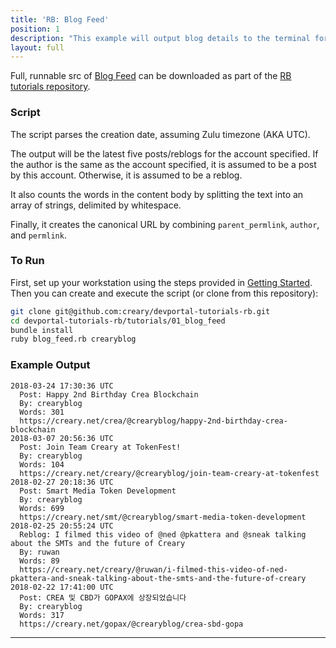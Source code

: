 ```yaml
---
title: 'RB: Blog Feed'
position: 1
description: "This example will output blog details to the terminal for the author specified, limited to five results."
layout: full
---              
```

<span class="fa-pull-left top-of-tutorial-repo-link"><span class="first-word">Full</span>, runnable src of [Blog Feed](https://github.com/creativechain/crea-api-doc-tutorials-rb/tree/master/tutorials/01_blog_feed) can be downloaded as part of the [RB tutorials repository](https://github.com/creativechain/crea-api-doc-tutorials-rb).</span>
<br>



### Script

The script parses the creation date, assuming Zulu timezone (AKA UTC).

The output will be the latest five posts/reblogs for the account specified.  If the author is the same as the account specified, it is assumed to be a post by this account.  Otherwise, it is assumed to be a reblog.

It also counts the words in the content body by splitting the text into an array of strings, delimited by whitespace.

Finally, it creates the canonical URL by combining `parent_permlink`, `author`, and `permlink`.

### To Run

First, set up your workstation using the steps provided in [Getting Started](https://developers.creaproject.io/tutorials-ruby/getting_started).  Then you can create and execute the script (or clone from this repository):

```bash
git clone git@github.com:creary/devportal-tutorials-rb.git
cd devportal-tutorials-rb/tutorials/01_blog_feed
bundle install
ruby blog_feed.rb crearyblog
```

### Example Output

```
2018-03-24 17:30:36 UTC
  Post: Happy 2nd Birthday Crea Blockchain
  By: crearyblog
  Words: 301
  https://creary.net/crea/@crearyblog/happy-2nd-birthday-crea-blockchain
2018-03-07 20:56:36 UTC
  Post: Join Team Creary at TokenFest!
  By: crearyblog
  Words: 104
  https://creary.net/creary/@crearyblog/join-team-creary-at-tokenfest
2018-02-27 20:18:36 UTC
  Post: Smart Media Token Development
  By: crearyblog
  Words: 699
  https://creary.net/smt/@crearyblog/smart-media-token-development
2018-02-25 20:55:24 UTC
  Reblog: I filmed this video of @ned @pkattera and @sneak talking about the SMTs and the future of Creary
  By: ruwan
  Words: 89
  https://creary.net/creary/@ruwan/i-filmed-this-video-of-ned-pkattera-and-sneak-talking-about-the-smts-and-the-future-of-creary
2018-02-22 17:41:00 UTC
  Post: CREA 및 CBD가 GOPAX에 상장되었습니다
  By: crearyblog
  Words: 317
  https://creary.net/gopax/@crearyblog/crea-sbd-gopa
```


---

